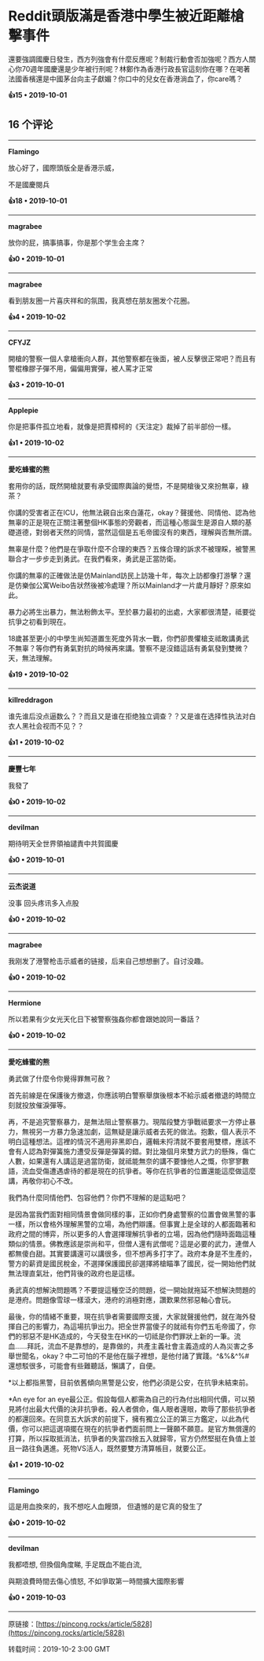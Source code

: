# Reddit頭版滿是香港中學生被近距離槍擊事件 

還要強調國慶日發生，西方列強會有什麼反應呢？制裁行動會否加強呢？西方人關心你70週年國慶還是少年被行刑呢？林鄭作為香港行政長官這刻你在哪？在喝著法國香檳還是中國茅台向主子獻媚？你口中的兒女在香港淌血了，你care嗎？

**👍15 • 2019-10-01**

## 16 个评论

---
**Flamingo**

放心好了，國際頭版全是香港示威，

不是國慶閱兵 

**👍18 • 2019-10-01**

---
**magrabee**

放你的屁，搞事搞事，你是那个学生会主席？ 

**👍0 • 2019-10-01**

---
**magrabee**

看到朋友圈一片喜庆祥和的氛围，我真想在朋友圈发个花圈。 

**👍4 • 2019-10-02**

---
**CFYJZ**

開槍的警察一個人拿槍衝向人群，其他警察都在後面，被人反擊很正常吧？而且有警棍橡膠子彈不用，偏偏用實彈，被人罵才正常 

**👍3 • 2019-10-01**

---
**Applepie**

你是把事件孤立地看，就像是把賈樟柯的《天注定》裁掉了前半部份一樣。 

**👍1 • 2019-10-02**

---
**愛吃蜂蜜的熊**

套用你的話，既然開槍就要有承受國際輿論的覺悟，不是開槍後又來扮無辜，綠茶？

你講的受害者正在ICU，他無法親自出來白蓮花，okay？聲援他、同情他、認為他無辜的正是現在正關注著整個HK事態的旁觀者，而這種心態誕生是源自人類的基礎道德，對弱者天然的同情，當然這個是五毛帝國沒有的東西，理解與否無所謂。

無辜是什麼？他們是在爭取什麼不合理的東西？五條合理的訴求不被理睬，被警黑聯合才一步步走到勇武。在我們看來，勇武是正當防衛。

你講的無辜的正確做法是仿Mainland訪民上訪幾十年，每次上訪都像打游擊？還是仿樂伽公寓Weibo告狀然後被冷處理？所以Mainland才一片歲月靜好？原來如此。

暴力必將生出暴力，無法粉飾太平。至於暴力最初的出處，大家都很清楚，祗要從抗爭之初看到現在。

18歲甚至更小的中學生尚知道置生死度外背水一戰，你們卻畏懼槍支祗敢講勇武不無辜？等你們有勇氣對抗的時候再來講。警察不是沒錯這話有勇氣發到雙微？天，無法理解。 

**👍19 • 2019-10-02**

---
**killreddragon**

谁先谁后没点逼数么？？而且又是谁在拒绝独立调查？？又是谁在选择性执法对白衣人黑社会视而不见？？ 

**👍1 • 2019-10-02**

---
**慶豐七年**

我發了 

**👍0 • 2019-10-02**

---
**devilman**

期待明天全世界領袖譴責中共賀國慶 

**👍0 • 2019-10-01**

---
**云杰说道**

没事 回头疼讯多入点股 

**👍0 • 2019-10-02**

---
**magrabee**

我刚发了港警枪击示威者的链接，后来自己想想删了。自讨没趣。 

**👍0 • 2019-10-02**

---
**Hermione**

所以若果有少女光天化日下被警察強姦你都會跟她說同一番話？ 

**👍0 • 2019-10-02**

---
**愛吃蜂蜜的熊**

勇武做了什麼令你覺得罪無可赦？

首先前線是在保護後方撤退，你應該明白警察舉旗後根本不給示威者撤退的時間立刻就投放催淚彈等。

再，不是追究警察暴力，是無法阻止警察暴力。現階段雙方爭戰祗要求一方停止暴力，無視另一方暴力急速加劇，這無疑是讓示威者去死的做法。抱歉，個人表示不明白這種想法。這裡的情況不適用非黑即白，邏輯未捋清就不要套用雙標，應該不會有人認為對彈簧施力遭受反彈是彈簧的錯。對比幾個月來雙方武力的懸殊，傷亡人數，如果還有人講這是過當防衛，就祗能無奈的講不要慷他人之慨，你寥寥數語，流血受傷遭遇虐待的都是現在的抗爭者。等你在抗爭者的位置還能這麼做這麼講，再敬你初心不改。

我們為什麼同情他們、包容他們？你們不理解的是這點吧？

是因為當我們面對相同情景會做同樣的事，正如你們身處警察的位置會做黑警的事一樣，所以會格外理解黑警的立場，為他們辯護。但事實上是全球的人都面臨著和政府之間的博弈，所以更多的人會選擇理解抗爭者的立場，因為他們隨時面臨這種類似的情景。佛教應該是崇尚和平，但僧人還有武僧呢？這是必要的武力，連僧人都無傻白甜。其實要講還可以講很多，但不想再多打字了。政府本身是不生產的，警方的薪資是國民稅金，不選擇保護國民卻選擇將槍瞄準了國民，從一開始他們就無法理直氣壯，他們背後的政府也是這樣。

勇武真的想解決問題嗎？不要提這種空泛的問題，從一開始就拖延不想解決問題的是港府。問題像雪球一樣滾大，港府的消極對應，讚歎果然邪惡軸心會玩。

最後，你的情緒不重要，現在抗爭者需要國際支援，大家就聲援他們，就在海外發揮自己的影響力，為這場抗爭出力。把全世界當傻子的就祗有你們五毛帝國了，你們的邪惡不是HK造成的，今天發生在HK的一切祗是你們罪狀上新的一筆。流血……拜託，流血不是靠想的，是靠做的，共產主義社會主義造成的人為災害之多舉世聞名，okay？中二可怕的不是他在腦子裡想，是他付諸了實踐。^&amp;%&amp;^$%^$%#還想駁很多，可能會有些難聽話，懶講了，自便。

*以上都指黑警，目前依舊傾向黑警是公安，他們必須是公安，在抗爭未結束前。

*An eye for an eye最公正。假設每個人都需為自己的行為付出相同代價，可以預見將付出最大代價的決非抗爭者。殺人者償命，傷人眼者還眼，欺辱了那些抗爭者的都還回來。在同意五大訴求的前提下，擁有獨立公正的第三方鑑定，以此為代價，你可以把這選項擺在現在的抗爭者們面前問上一聲願不願意。是官方無償還的打算，所以採取抵消法，抗爭者的失當四捨五入就歸零，官方仍然堅挺在負值上並且一路往負邁進。死物VS活人，既然要雙方清算帳目，就要公正。 

**👍1 • 2019-10-02**

---
**Flamingo**

這是用血換來的，我不想吃人血饅頭， 但遺憾的是它真的發生了 

**👍0 • 2019-10-02**

---
**devilman**

我都唔想, 但換個角度睇, 手足既血不能白流, 

與期浪費時間去傷心憤怒, 不如爭取第一時間擴大國際影響 

**👍0 • 2019-10-03**

---
原链接：[https://pincong.rocks/article/5828](https://pincong.rocks/article/5828)

转载时间：2019-10-2 3:00 GMT